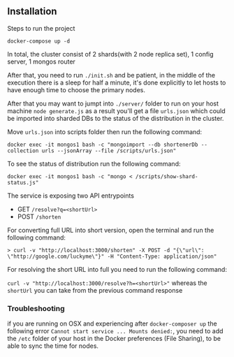 ## Installation

Steps to run the project

`docker-compose up -d`

In total, the cluster consist of 2 shards(with 2 node replica set), 1 config server, 1 mongos router

After that, you need to run `./init.sh` and be patient, in the middle of the execution there is a sleep for half a minute, it's done explicitly to let hosts to have enough time to choose the primary nodes.

After that you may want to jumpt into `./server/` folder to run on your host machine `node generate.js` as a result you'll get a file `urls.json` which could be imported into sharded DBs to the status of the distribution in the cluster.

Move `urls.json` into scripts folder then run the following command:

`docker exec -it mongos1 bash -c "mongoimport --db shortenerDb --collection urls --jsonArray --file /scripts/urls.json"`

To see the status of distribution run the following command:

`docker exec -it mongos1 bash -c "mongo < /scripts/show-shard-status.js"`

The service is exposing two API entrypoints

- GET `/resolve?q=<shortUrl>`
- POST `/shorten`

For converting full URL into short version, open the terminal and run the following command:

`> curl -v "http://localhost:3000/shorten" -X POST -d "{\"url\": \"http://google.com/luckyme\"}" -H "Content-Type: application/json"`

For resolving the short URL into full you need to run the following command:

`curl -v "http://localhost:3000/resolve?h=<shortUrl>"` whereas the `shortUrl` you can take from the previous command response


### Troubleshooting


if you are running on OSX and experiencing after `docker-composer up` the following error `Cannot start service ... Mounts denied:`, you need to add the `/etc` folder of your host in the Docker preferences (File Sharing), to be able to sync the time for nodes.
